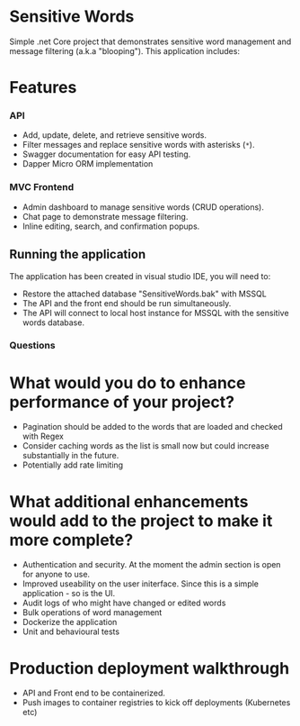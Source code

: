 # Sensitive Words

Simple .net Core project that demonstrates sensitive word management and message filtering (a.k.a "blooping"). This application includes:

# Features
### API
- Add, update, delete, and retrieve sensitive words.
- Filter messages and replace sensitive words with asterisks (`*`).
- Swagger documentation for easy API testing.
- Dapper Micro ORM implementation

### MVC Frontend
- Admin dashboard to manage sensitive words (CRUD operations).
- Chat page to demonstrate message filtering.
- Inline editing, search, and confirmation popups.

## Running the application
The application has been created in visual studio IDE, you will need to:
- Restore the attached database "SensitiveWords.bak" with MSSQL
- The API and the front end should be run simultaneously.
- The API will connect to local host instance for MSSQL with the sensitive words database.

### Questions
# What would you do to enhance performance of your project?
- Pagination should be added to the words that are loaded and checked with Regex
- Consider caching words as the list is small now but could increase substantially in the future.
- Potentially add rate limiting

# What additional enhancements would add to the project to make it more complete?
- Authentication and security. At the moment the admin section is open for anyone to use.
- Improved useability on the user initerface. Since this is a simple application - so is the UI.
- Audit logs of who might have changed or edited words
- Bulk operations of word management
- Dockerize the application
- Unit and behavioural tests

# Production deployment walkthrough
- API and Front end to be containerized.
- Push images to container registries to kick off deployments (Kubernetes etc)

